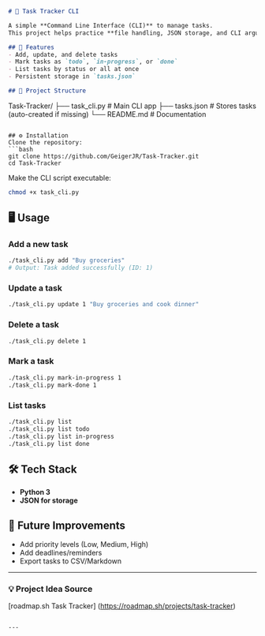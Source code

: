 ```markdown
# 📝 Task Tracker CLI

A simple **Command Line Interface (CLI)** to manage tasks.  
This project helps practice **file handling, JSON storage, and CLI argument parsing**.

## 🚀 Features
- Add, update, and delete tasks
- Mark tasks as `todo`, `in-progress`, or `done`
- List tasks by status or all at once
- Persistent storage in `tasks.json`

## 📂 Project Structure
```

Task-Tracker/
├── task\_cli.py       # Main CLI app
├── tasks.json        # Stores tasks (auto-created if missing)
└── README.md         # Documentation

````

## ⚙️ Installation
Clone the repository:
```bash
git clone https://github.com/GeigerJR/Task-Tracker.git
cd Task-Tracker
````

Make the CLI script executable:

```bash
chmod +x task_cli.py
```

## 🖥️ Usage

### Add a new task

```bash
./task_cli.py add "Buy groceries"
# Output: Task added successfully (ID: 1)
```

### Update a task

```bash
./task_cli.py update 1 "Buy groceries and cook dinner"
```

### Delete a task

```bash
./task_cli.py delete 1
```

### Mark a task

```bash
./task_cli.py mark-in-progress 1
./task_cli.py mark-done 1
```

### List tasks

```bash
./task_cli.py list
./task_cli.py list todo
./task_cli.py list in-progress
./task_cli.py list done
```

## 🛠️ Tech Stack

* **Python 3**
* **JSON for storage**

## 📌 Future Improvements

* Add priority levels (Low, Medium, High)
* Add deadlines/reminders
* Export tasks to CSV/Markdown

---

### 💡 Project Idea Source

[roadmap.sh Task Tracker]
(https://roadmap.sh/projects/task-tracker)

```

---
